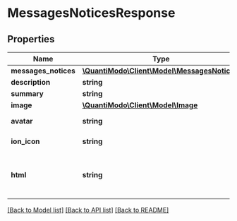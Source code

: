 # MessagesNoticesResponse

## Properties
Name | Type | Description | Notes
------------ | ------------- | ------------- | -------------
**messages_notices** | [**\QuantiModo\Client\Model\MessagesNotice[]**](MessagesNotice.md) |  | 
**description** | **string** | MessagesNotice | [optional] 
**summary** | **string** | MessagesNotice | [optional] 
**image** | [**\QuantiModo\Client\Model\Image**](Image.md) |  | [optional] 
**avatar** | **string** | Square icon png url | [optional] 
**ion_icon** | **string** | Ex: ion-ios-person | [optional] 
**html** | **string** | Embeddable list of study summaries with explanation at the top | [optional] 

[[Back to Model list]](../README.md#documentation-for-models) [[Back to API list]](../README.md#documentation-for-api-endpoints) [[Back to README]](../README.md)


